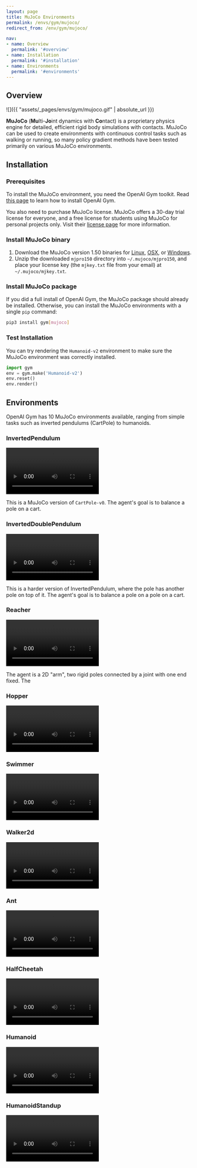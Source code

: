 ```yaml
---
layout: page
title: MuJoCo Environments
permalink: /envs/gym/mujoco/
redirect_from: /env/gym/mujoco/

nav:
- name: Overview
  permalink: '#overview'
- name: Installation
  permalink: '#installation'
- name: Environments
  permalink: '#environments'
---
```


## Overview

![]({{ "assets/_pages/envs/gym/mujoco.gif" | absolute_url }})

**MuJoCo** (**Mu**lti-**Jo**int dynamics with **Co**ntact) is a proprietary physics engine for detailed, efficient rigid body simulations with contacts. MuJoCo can be used to create environments with continuous control tasks such as walking or running, so many policy gradient methods have been tested primarily on various MuJoCo environments.



## Installation

### Prerequisites

To install the MuJoCo environment, you need the OpenAI Gym toolkit. Read [this page](/envs/gym) to learn how to install OpenAI Gym.

You also need to purchase MuJoCo license. MuJoCo offers a 30-day trial license for everyone, and a free license for students using MuJoCo for personal projects only. Visit their [license page](https://www.roboti.us/license.html) for more information.

### Install MuJoCo binary 

1. Download the MuJoCo version 1.50 binaries for [Linux](https://www.roboti.us/download/mjpro150_linux.zip), [OSX](https://www.roboti.us/download/mjpro150_osx.zip), or [Windows](https://www.roboti.us/download/mjpro150_win64.zip).
2. Unzip the downloaded `mjpro150` directory into `~/.mujoco/mjpro150`, and place your license key (the `mjkey.txt` file from your email) at `~/.mujoco/mjkey.txt`.

### Install MuJoCo package

If you did a full install of OpenAI Gym, the MuJoCo package should already be installed. Otherwise, you can install the MuJoCo environments with a single `pip` command:

```bash
pip3 install gym[mujoco]
```

### Test Installation

You can try rendering the `Humanoid-v2` environment to make sure the MuJoCo environment was correctly installed.

```python
import gym
env = gym.make('Humanoid-v2')
env.reset()
env.render()
```



## Environments

OpenAI Gym has 10 MuJoCo environments available, ranging from simple tasks such as inverted pendulums (CartPole) to humanoids.

### InvertedPendulum

<video style="max-width: 50%" autoplay loop mute controls><source src='{{ "assets/_pages/envs/gym/mujoco/InvertedPdulum.mp4" | absolute_url }}' ></video>

This is a MuJoCo version of  `CartPole-v0`. The agent's goal is to balance a pole on a cart.

### InvertedDoublePendulum

<video style="max-width: 50%" autoplay loop mute controls><source src='{{ "assets/_pages/envs/gym/mujoco/InvertedDoublePendulum.mp4" | absolute_url }}' ></video>

This is a harder version of InvertedPendulum, where the pole has another pole on top of it. The agent's goal is to balance a pole on a pole on a cart.

### Reacher

<video style="max-width: 50%" autoplay loop mute controls><source src='{{ "assets/_pages/envs/gym/mujoco/Reacher.mp4" | absolute_url }}' ></video>

The agent is a 2D "arm", two rigid poles connected by a joint with one end fixed. The 

### Hopper

<video style="max-width: 50%" autoplay loop mute controls><source src='{{ "assets/_pages/envs/gym/mujoco/Hopper.mp4" | absolute_url }}' ></video>

### Swimmer

<video style="max-width: 50%" autoplay loop mute controls><source src='{{ "assets/_pages/envs/gym/mujoco/Swimmer.mp4" | absolute_url }}' ></video>

### Walker2d

<video style="max-width: 50%" autoplay loop mute controls><source src='{{ "assets/_pages/envs/gym/mujoco/Walker2d.mp4" | absolute_url }}' ></video>

### Ant

<video style="max-width: 50%" autoplay loop mute controls><source src='{{ "assets/_pages/envs/gym/mujoco/Ant.mp4" | absolute_url }}' ></video>

### HalfCheetah

<video style="max-width: 50%" autoplay loop mute controls><source src='{{ "assets/_pages/envs/gym/mujoco/HalfCheetah.mp4" | absolute_url }}' ></video>

### Humanoid

<video style="max-width: 50%" autoplay loop mute controls><source src='{{ "assets/_pages/envs/gym/mujoco/Humanoid.mp4" | absolute_url }}' ></video>

### HumanoidStandup

<video style="max-width: 50%" autoplay loop mute controls><source src='{{ "assets/_pages/envs/gym/mujoco/HumanoidStandup.mp4" | absolute_url }}' ></video>

